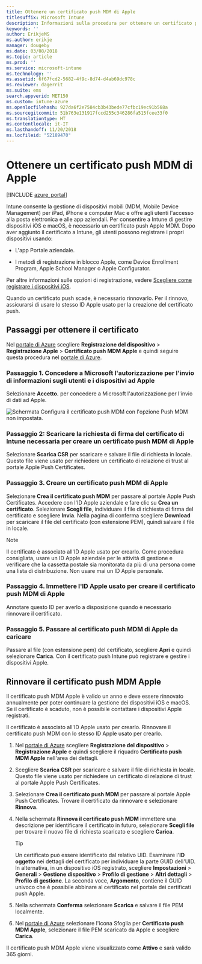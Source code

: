 ```yaml
---
title: Ottenere un certificato push MDM di Apple
titlesuffix: Microsoft Intune
description: Informazioni sulla procedura per ottenere un certificato push MDM di Apple per gestire i dispositivi iOS con Intune.
keywords: ''
author: ErikjeMS
ms.author: erikje
manager: dougeby
ms.date: 03/08/2018
ms.topic: article
ms.prod: ''
ms.service: microsoft-intune
ms.technology: ''
ms.assetid: 6f67fcd2-5682-4f9c-8d74-d4ab69dc978c
ms.reviewer: dagerrit
ms.suite: ems
search.appverid: MET150
ms.custom: intune-azure
ms.openlocfilehash: 927da6f2e7584cb3b43bede77cfbc19ec91b568a
ms.sourcegitcommit: 51b763e131917fccd255c346286fa515fcee33f0
ms.translationtype: HT
ms.contentlocale: it-IT
ms.lasthandoff: 11/20/2018
ms.locfileid: "52189470"
---
```

# <a name="get-an-apple-mdm-push-certificate"></a>Ottenere un certificato push MDM di Apple

[!INCLUDE [azure_portal](./includes/azure_portal.md)]

Intune consente la gestione di dispositivi mobili (MDM, Mobile Device Management) per iPad, iPhone e computer Mac e offre agli utenti l'accesso alla posta elettronica e alle app aziendali. Per consentire a Intune di gestire dispositivi iOS e macOS, è necessario un certificato push Apple MDM. Dopo aver aggiunto il certificato a Intune, gli utenti possono registrare i propri dispositivi usando:

- L'app Portale aziendale.

- I metodi di registrazione in blocco Apple, come Device Enrollment Program, Apple School Manager o Apple Configurator.

Per altre informazioni sulle opzioni di registrazione, vedere [Scegliere come registrare i dispositivi iOS](enrollment-method-choose-ios.md).

Quando un certificato push scade, è necessario rinnovarlo. Per il rinnovo, assicurarsi di usare lo stesso ID Apple usato per la creazione del certificato push.


## <a name="steps-to-get-your-certificate"></a>Passaggi per ottenere il certificato
Nel [portale di Azure](https://portal.azure.com) scegliere **Registrazione del dispositivo** > **Registrazione Apple** > **Certificato push MDM Apple** e quindi seguire questa procedura nel [portale di Azure](https://portal.azure.com).

### <a name="step-1-grant-microsoft-permission-to-send-user-and-device-information-to-apple"></a>Passaggio 1. Concedere a Microsoft l'autorizzazione per l'invio di informazioni sugli utenti e i dispositivi ad Apple
Selezionare **Accetto.** per concedere a Microsoft l'autorizzazione per l'invio di dati ad Apple.

![Schermata Configura il certificato push MDM con l'opzione Push MDM non impostata.](./media/create-mdm-push-certificate.png)

### <a name="step-2-download-the-intune-certificate-signing-request-required-to-create-an-apple-mdm-push-certificate"></a>Passaggio 2: Scaricare la richiesta di firma del certificato di Intune necessaria per creare un certificato push MDM di Apple
Selezionare **Scarica CSR** per scaricare e salvare il file di richiesta in locale. Questo file viene usato per richiedere un certificato di relazione di trust al portale Apple Push Certificates.

  ### <a name="step-3-create-an-apple-mdm-push-certificate"></a>Passaggio 3. Creare un certificato push MDM di Apple
Selezionare **Crea il certificato push MDM** per passare al portale Apple Push Certificates. Accedere con l'ID Apple aziendale e fare clic su **Crea un certificato**. Selezionare **Scegli file**, individuare il file di richiesta di firma del certificato e scegliere **Invia**. Nella pagina di conferma scegliere **Download** per scaricare il file del certificato (con estensione PEM), quindi salvare il file in locale.

> [!NOTE]
> Il certificato è associato all'ID Apple usato per crearlo. Come procedura consigliata, usare un ID Apple aziendale per le attività di gestione e verificare che la cassetta postale sia monitorata da più di una persona come una lista di distribuzione. Non usare mai un ID Apple personale.

### <a name="step-4-enter-the-apple-id-used-to-create-your-apple-mdm-push-certificate"></a>Passaggio 4. Immettere l'ID Apple usato per creare il certificato push MDM di Apple
Annotare questo ID per averlo a disposizione quando è necessario rinnovare il certificato.

### <a name="step-5-browse-to-your-apple-mdm-push-certificate-to-upload"></a>Passaggio 5. Passare al certificato push MDM di Apple da caricare
Passare al file (con estensione pem) del certificato, scegliere **Apri** e quindi selezionare **Carica**. Con il certificato push Intune può registrare e gestire i dispositivi Apple.

## <a name="renew-apple-mdm-push-certificate"></a>Rinnovare il certificato push MDM Apple
Il certificato push MDM Apple è valido un anno e deve essere rinnovato annualmente per poter continuare la gestione dei dispositivi iOS e macOS. Se il certificato è scaduto, non è possibile contattare i dispositivi Apple registrati.

Il certificato è associato all'ID Apple usato per crearlo. Rinnovare il certificato push MDM con lo stesso ID Apple usato per crearlo.

1. Nel [portale di Azure](https://portal.azure.com) scegliere **Registrazione del dispositivo** > **Registrazione Apple** e quindi scegliere il riquadro **Certificato push MDM Apple** nell'area dei dettagli.
2. Scegliere **Scarica CSR** per scaricare e salvare il file di richiesta in locale. Questo file viene usato per richiedere un certificato di relazione di trust al portale Apple Push Certificates.
3. Selezionare **Crea il certificato push MDM** per passare al portale Apple Push Certificates. Trovare il certificato da rinnovare e selezionare **Rinnova**.
4. Nella schermata **Rinnova il certificato push MDM** immettere una descrizione per identificare il certificato in futuro, selezionare **Scegli file** per trovare il nuovo file di richiesta scaricato e scegliere **Carica**.
   > [!TIP]
   > Un certificato può essere identificato dal relativo UID. Esaminare l'**ID oggetto** nei dettagli del certificato per individuare la parte GUID dell'UID. In alternativa, in un dispositivo iOS registrato, scegliere **Impostazioni** > **Generali** > **Gestione** **dispositivo** > **Profilo di gestione** > **Altri dettagli** > **Profilo di gestione**. La seconda voce, **Argomento**, contiene il GUID univoco che è possibile abbinare al certificato nel portale dei certificati push Apple.
 
6. Nella schermata **Conferma** selezionare **Scarica** e salvare il file PEM localmente.
7. Nel [portale di Azure](https://portal.azure.com) selezionare l'icona Sfoglia per **Certificato push MDM Apple**, selezionare il file PEM scaricato da Apple e scegliere **Carica**.

Il certificato push MDM Apple viene visualizzato come **Attivo** e sarà valido 365 giorni.
